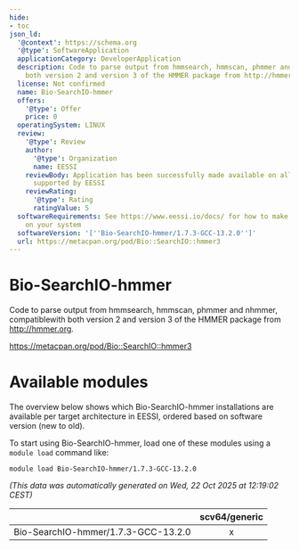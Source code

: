 ```yaml
---
hide:
- toc
json_ld:
  '@context': https://schema.org
  '@type': SoftwareApplication
  applicationCategory: DeveloperApplication
  description: Code to parse output from hmmsearch, hmmscan, phmmer and nhmmer, compatiblewith
    both version 2 and version 3 of the HMMER package from http://hmmer.org.
  license: Not confirmed
  name: Bio-SearchIO-hmmer
  offers:
    '@type': Offer
    price: 0
  operatingSystem: LINUX
  review:
    '@type': Review
    author:
      '@type': Organization
      name: EESSI
    reviewBody: Application has been successfully made available on all architectures
      supported by EESSI
    reviewRating:
      '@type': Rating
      ratingValue: 5
  softwareRequirements: See https://www.eessi.io/docs/ for how to make EESSI available
    on your system
  softwareVersion: '[''Bio-SearchIO-hmmer/1.7.3-GCC-13.2.0'']'
  url: https://metacpan.org/pod/Bio::SearchIO::hmmer3
---
```


Bio-SearchIO-hmmer
==================


Code to parse output from hmmsearch, hmmscan, phmmer and nhmmer, compatiblewith both version 2 and version 3 of the HMMER package from http://hmmer.org.

https://metacpan.org/pod/Bio::SearchIO::hmmer3
# Available modules


The overview below shows which Bio-SearchIO-hmmer installations are available per target architecture in EESSI, ordered based on software version (new to old).

To start using Bio-SearchIO-hmmer, load one of these modules using a `module load` command like:

```shell
module load Bio-SearchIO-hmmer/1.7.3-GCC-13.2.0
```

*(This data was automatically generated on Wed, 22 Oct 2025 at 12:19:02 CEST)*

| |scv64/generic|
| :---: | :---: |
|Bio-SearchIO-hmmer/1.7.3-GCC-13.2.0|x|
